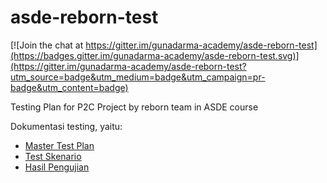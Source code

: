# asde-reborn-test

[![Join the chat at https://gitter.im/gunadarma-academy/asde-reborn-test](https://badges.gitter.im/gunadarma-academy/asde-reborn-test.svg)](https://gitter.im/gunadarma-academy/asde-reborn-test?utm_source=badge&utm_medium=badge&utm_campaign=pr-badge&utm_content=badge)

Testing Plan for P2C Project by reborn team in ASDE course

Dokumentasi testing, yaitu:
+ [Master Test Plan](https://github.com/gunadarma-academy/asde-reborn-test/blob/master/master-test-plan/Master%20Test%20Plan%20P2C%20v1.1.pdf)
+ [Test Skenario](https://github.com/gunadarma-academy/asde-reborn-test/blob/master/Skenario%20Test%20P2C.pdf)
+ [Hasil Pengujian](https://github.com/gunadarma-academy/asde-reborn-test/tree/master/testing)
